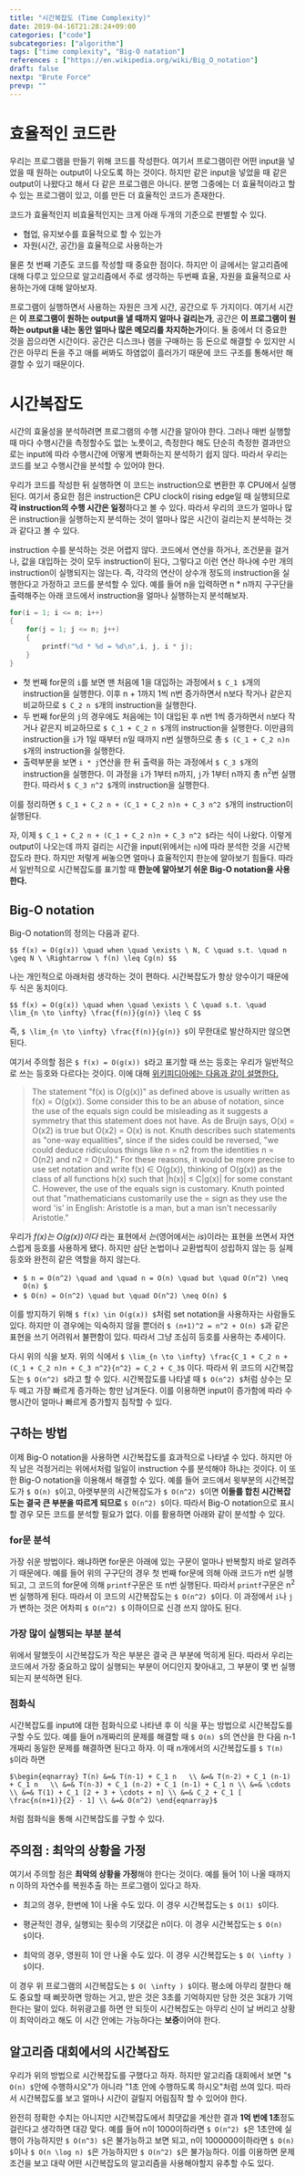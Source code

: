 ```yaml
---
title: "시간복잡도 (Time Complexity)"
date: 2019-04-16T21:28:24+09:00
categories: ["code"]
subcategories: ["algorithm"]
tags: ["time complexity", "Big-O natation"]
references : ["https://en.wikipedia.org/wiki/Big_O_notation"]
draft: false
nextp: "Brute Force"
prevp: ""
---
```


# 효율적인 코드란

우리는 프로그램을 만들기 위해 코드를 작성한다. 여기서 프로그램이란 어떤 input을 넣었을 때 원하는 output이 나오도록 하는 것이다. 하지만 같은 input을 넣었을 때 같은 output이 나왔다고 해서 다 같은 프로그램은 아니다. 분명 그중에는 더 효율적이라고 할 수 있는 프로그램이 있고, 이를 만든 더 효율적인 코드가 존재한다.

코드가 효율적인지 비효율적인지는 크게 아래 두개의 기준으로 판별할 수 있다.

 - 협업, 유지보수를 효율적으로 할 수 있는가
 - 자원(시간, 공간)을 효율적으로 사용하는가

물론 첫 번째 기준도 코드를 작성할 때 중요한 점이다. 하지만 이 글에서는 알고리즘에 대해 다루고 있으므로 알고리즘에서 주로 생각하는 두번째 효율, 자원을 효율적으로 사용하는가에 대해 알아보자.

프로그램이 실행하면서 사용하는 자원은 크게 시간, 공간으로 두 가지이다. 여기서 시간은 **이 프로그램이 원하는 output을 낼 때까지 얼마나 걸리는가**, 공간은 **이 프로그램이 원하는 output을 내는 동안 얼마나 많은 메모리를 차지하는가**이다. 둘 중에서 더 중요한 것을 꼽으라면 시간이다. 공간은 디스크나 램을 구매하는 등 돈으로 해결할 수 있지만 시간은 아무리 돈을 주고 애를 써봐도 하염없이 흘러가기 때문에 코드 구조를 통해서만 해결할 수 있기 때문이다.

# 시간복잡도

시간의 효울성을 분석하려면 프로그램의 수행 시간을 알아야 한다. 그러나 매번 실행할 때 마다 수행시간을 측정할수도 없는 노릇이고, 측정한다 해도 단순히 측정한 결과만으로는 input에 따라 수행시간에 어떻게 변화하는지 분석하기 쉽지 않다. 따라서 우리는 코드를 보고 수행시간을 분석할 수 있어야 한다.

우리가 코드를 작성한 뒤 실행하면 이 코드는 instruction으로 변환한 후 CPU에서 실행된다. 여기서 중요한 점은 instruction은 CPU clock이 rising edge일 때 실행되므로 **각 instruction의 수행 시간은 일정**하다고 볼 수 있다. 따라서 우리의 코드가 얼마나 많은 instruction을 실행하는지 분석하는 것이 얼마나 많은 시간이 걸리는지 분석하는 것과 같다고 볼 수 있다.

instruction 수를 분석하는 것은 어렵지 않다. 코드에서 연산을 하거나, 조건문을 걸거나, 값을 대입하는 것이 모두 instruction이 된다, 그렇다고 이런 연산 하나에 수만 개의 instruction이 실행되지는 않는다. 즉, 각각의 연산이 상수개 정도의 instruction을 실행한다고 가정하고 코드를 분석할 수 있다. 예를 들어 n을 입력하면 n * n까지 구구단을 출력해주는 아래 코드에서 instruction을 얼마나 실행하는지 분석해보자.

```c
for(i = 1; i <= n; i++)
{
    for(j = 1; j <= n; j++)
    {
        printf("%d * %d = %d\n",i, j, i * j);
    }
}
```

 - 첫 번째 for문의 `i`를 보면 맨 처음에 1을 대입하는 과정에서 `$ C_1 $`개의 instruction을 실행한다. 이후 n + 1까지 1씩 n번 증가하면서 n보다 작거나 같은지 비교하므로 `$ C_2 n $`개의 instruction을 실행한다.
 - 두 번째 for문의 `j`의 경우에도 처음에는 1이 대입된 후 n번 1씩 증가하면서 n보다 작거나 같은지 비교하므로 `$ C_1 + C_2 n $`개의 instruction을 실행한다. 이만큼의 instruction을 `i`가 1일 때부터 n일 때까지 n번 실행하므로 총 `$ (C_1 + C_2 n)n $`개의 instruction을 실행한다. 
 - 출력부분을 보면 `i * j`연산을 한 뒤 출력을 하는 과정에서 `$ C_3 $`개의 instruction을 실행한다. 이 과정을 `i`가 1부터 n까지, `j`가 1부터 n까지 총 n<sup>2</sup>번 실행한다. 따라서 `$ C_3 n^2 $`개의 instruction을 실행한다.

이를 정리하면 `$ C_1 + C_2 n + (C_1 + C_2 n)n + C_3 n^2 $`개의 instruction이 실행된다.

자, 이제 `$ C_1 + C_2 n + (C_1 + C_2 n)n + C_3 n^2 $`라는 식이 나왔다. 이렇게 output이 나오는데 까지 걸리는 시간을 input(위에서는 `n`)에 따라 분석한 것을 시간복잡도라 한다. 하지만 저렇게 써놓으면 얼마나 효율적인지 한눈에 알아보기 힘들다. 따라서 일반적으로 시간복잡도를 표기할 때 **한눈에 알아보기 쉬운 Big-O notation을 사용한다.**

## Big-O notation

Big-O notation의 정의는 다음과 같다.

`$$ f(x) = O(g(x)) \quad when \quad \exists \ N, C \quad s.t. \quad n \geq N \ \Rightarrow \ f(n) \leq Cg(n) $$`

나는 개인적으로 아래처럼 생각하는 것이 편하다. 시간복잡도가 항상 양수이기 때문에 두 식은 동치이다.

`$$ f(x) = O(g(x)) \quad when \quad \exists \ C \quad s.t. \quad \lim_{n \to \infty} \frac{f(n)}{g(n)} \leq C $$`

즉, `$ \lim_{n \to \infty} \frac{f(n)}{g(n)} $`이 무한대로 발산하지만 않으면 된다.

여기서 주의할 점은 `$ f(x) = O(g(x)) $`라고 표기할 때 쓰는 등호는 우리가 일반적으로 쓰는 등호와 다르다는 것이다. 이에 대해 [위키피디아에는 다음과 같이 설명한다.](https://en.wikipedia.org/wiki/Big_O_notation#Equals_sign)

 > The statement "f(x) is O(g(x))" as defined above is usually written as f(x) = O(g(x)). Some consider this to be an abuse of notation, since the use of the equals sign could be misleading as it suggests a symmetry that this statement does not have. As de Bruijn says, O(x) = O(x2) is true but O(x2) = O(x) is not. Knuth describes such statements as "one-way equalities", since if the sides could be reversed, "we could deduce ridiculous things like n = n2 from the identities n = O(n2) and n2 = O(n2)."
For these reasons, it would be more precise to use set notation and write f(x) ∈ O(g(x)), thinking of O(g(x)) as the class of all functions h(x) such that |h(x)| ≤ C|g(x)| for some constant C. However, the use of the equals sign is customary. Knuth pointed out that "mathematicians customarily use the = sign as they use the word 'is' in English: Aristotle is a man, but a man isn't necessarily Aristotle."


우리가 *f(x)는 O(g(x))이다* 라는 표현에서 *는*(영어에서는 *is*)이라는 표현을 쓰면서 자연스럽게 등호를 사용하게 됐다. 하지만 삼단 논법이나 교환법칙이 성립하지 않는 등 실제 등호와 완전히 같은 역할을 하지 않는다.

 - `$ n = O(n^2) \quad and \quad n = O(n) \quad but \quad O(n^2) \neq O(n) $`
 - `$ O(n) = O(n^2) \quad but \quad O(n^2) \neq O(n) $`

이를 방지하기 위해 `$ f(x) \in O(g(x)) $`처럼 set notation을 사용하자는 사람들도 있다. 하지만 이 경우에는 익숙하지 않을 뿐더러 `$ (n+1)^2 = n^2 + O(n) $`과 같은 표현을 쓰기 어려워서 불편함이 있다. 따라서 그냥 조심히 등호를 사용하는 추세이다.

다시 위의 식을 보자. 위의 식에서 `$ \lim_{n \to \infty} \frac{C_1 + C_2 n + (C_1 + C_2 n)n + C_3 n^2}{n^2} = C_2 + C_3$` 이다. 따라서 위 코드의 시간복잡도는 `$ O(n^2) $`라고 할 수 있다. 시간복잡도를 나타낼 때 `$ O(n^2) $`처럼 상수는 모두 떼고 가장 빠르게 증가하는 항만 남겨둔다. 이를 이용하면 input이 증가함에 따라 수행시간이 얼마나 빠르게 증가할지 짐작할 수 있다.

## 구하는 방법

이제 Big-O notation을 사용하면 시간복잡도를 효과적으로 나타낼 수 있다. 하지만 아직 남은 걱정거리는 위에서처럼 일일이 instruction 수를 분석해야 하냐는 것이다. 이 또한 Big-O notation을 이용해서 해결할 수 있다. 예를 들어 코드에서 윗부분의 시간복잡도가 `$ O(n) $`이고, 아랫부분의 시간복잡도가 `$ O(n^2) $`이면 **이들를 합친 시간복잡도는 결국 큰 부분을 따르게 되므로** `$ O(n^2) $`이다. 따라서 Big-O notation으로 표시할 경우 모든 코드를 분석할 필요가 없다. 이를 활용하면 아래와 같이 분석할 수 있다.

### for문 분석

가장 쉬운 방법이다. 왜냐하면 for문은 아래에 있는 구문이 얼마나 반복할지 바로 알려주기 때문에다. 예를 들어 위의 구구단의 경우 첫 번째 for문에 의해 아래 코드가 n번 실행되고, 그 코드의 for문에 의해 `printf`구문은 또 n번 실행된다. 따라서 `printf`구문은 n<sup>2</sup>번 실행하게 된다. 따라서 이 코드의 시간복잡도는 `$ O(n^2) $`이다. 이 과정에서 `i`나 `j`가 변하는 것은 어차피 `$ O(n^2) $` 이하이므로 신경 쓰지 않아도 된다.

### 가장 많이 실행되는 부분 분석

위에서 말했듯이 시간복잡도가 작은 부분은 결국 큰 부분에 먹히게 된다. 따라서 우리는 코드에서 가장 중요하고 많이 실행되는 부분이 어디인지 찾아내고, 그 부분이 몇 번 실행되는지 분석하면 된다.

### 점화식

시간복잡도를 input에 대한 점화식으로 나타낸 후 이 식을 푸는 방법으로 시간복잡도를 구할 수도 있다. 예를 들어 n개짜리의 문제를 해결할 때 `$ O(n) $`의 연산을 한 다음 n-1개짜리 동일한 문제를 해결하면 된다고 하자. 이 때 n개에서의 시간복잡도를 `$ T(n) $`이라 하면

`$\begin{eqnarray}
T(n) &=& T(n-1) + C_1 n   \\
&=& T(n-2) + C_1 (n-1) + C_1 n   \\
&=& T(n-3) + C_1 (n-2) + C_1 (n-1) + C_1 n \\
&=& \cdots \\
&=& T(1) + C_1 [2 + 3 + \cdots + n] \\
&=& C_2 + C_1 [ \frac{n(n+1)}{2} - 1] \\
&=& O(n^2)
\end{eqnarray}$`

처럼 점화식을 통해 시간복잡도를 구할 수 있다.

## 주의점 : 최악의 상황을 가정

여기서 주의할 점은 **최악의 상황을 가정**해야 한다는 것이다. 예를 들어 1이 나올 때까지 n 이하의 자연수를 복원추출 하는 프로그램이 있다고 하자.

 - 최고의 경우, 한번에 1이 나올 수도 있다. 이 경우 시간복잡도는 `$ O(1) $`이다.

 - 평균적인 경우, 실행되는 횟수의 기댓값은 n이다. 이 경우 시간복잡도는 `$ O(n) $`이다.

 - 최악의 경우, 영원히 1이 안 나올 수도 있다. 이 경우 시간복잡도는 `$ O( \infty ) $`이다.

이 경우 위 프로그램의 시간복잡도는 `$ O( \infty ) $`이다. 평소에 아무리 잘한다 해도 중요할 때 삐끗하면 망하는 거고, 받은 것은 3초를 기억하지만 당한 것은 3대가 기억한다는 말이 있다. 허위광고를 하면 안 되듯이 시간복잡도는 아무리 신이 날 버리고 상황이 최악이라고 해도 이 시간 안에는 가능하다는 **보증**이어야 한다.

## 알고리즘 대회에서의 시간복잡도

우리가 위의 방법으로 시간복잡도를 구했다고 하자. 하지만 알고리즘 대회에서 보면 "`$ O(n) $`안에 수행하시오"가 아니라 "1초 안에 수행하도록 하시오"처럼 쓰여 있다. 따라서 시간복잡도를 보고 얼마나 시간이 걸릴지 어림짐작 할 수 있어야 한다.

완전히 정확한 수치는 아니지만 시간복잡도에서 최댓값을 계산한 결과 **1억 번에 1초**정도 걸린다고 생각하면 대강 맞다. 예를 들어 n이 1000이하라면 `$ O(n^2) $`은 1초안에 실행이 가능하지만 `$ O(n^3) $`은 불가능하고 보면 되고, n이 1000000이하라면 `$ O(n) $`이나 `$ O(n \log n) $`은 가능하지만 `$ O(n^2) $`은 불가능하다. 이를 이용하면 문제 조건을 보고 대략 어떤 시간복잡도의 알고리즘을 사용해야할지 유추할 수도 있다.